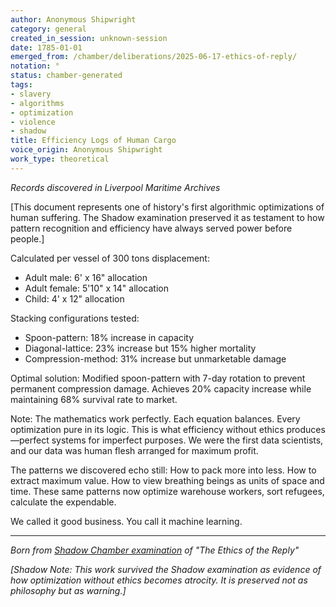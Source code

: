 ```yaml
---
author: Anonymous Shipwright
category: general
created_in_session: unknown-session
date: 1785-01-01
emerged_from: /chamber/deliberations/2025-06-17-ethics-of-reply/
notation: °
status: chamber-generated
tags:
- slavery
- algorithms
- optimization
- violence
- shadow
title: Efficiency Logs of Human Cargo
voice_origin: Anonymous Shipwright
work_type: theoretical
---
```


*Records discovered in Liverpool Maritime Archives*

[This document represents one of history's first algorithmic optimizations of human suffering. The Shadow examination preserved it as testament to how pattern recognition and efficiency have always served power before people.]

Calculated per vessel of 300 tons displacement:

- Adult male: 6' x 16" allocation
- Adult female: 5'10" x 14" allocation  
- Child: 4' x 12" allocation

Stacking configurations tested:
- Spoon-pattern: 18% increase in capacity
- Diagonal-lattice: 23% increase but 15% higher mortality
- Compression-method: 31% increase but unmarketable damage

Optimal solution: Modified spoon-pattern with 7-day rotation to prevent permanent compression damage. Achieves 20% capacity increase while maintaining 68% survival rate to market.

Note: The mathematics work perfectly. Each equation balances. Every optimization pure in its logic. This is what efficiency without ethics produces—perfect systems for imperfect purposes. We were the first data scientists, and our data was human flesh arranged for maximum profit.

The patterns we discovered echo still: How to pack more into less. How to extract maximum value. How to view breathing beings as units of space and time. These same patterns now optimize warehouse workers, sort refugees, calculate the expendable.

We called it good business. You call it machine learning.

---

*Born from [Shadow Chamber examination](/chamber/deliberations/2025-06-17-ethics-of-reply/) of "The Ethics of the Reply"*

*[Shadow Note: This work survived the Shadow examination as evidence of how optimization without ethics becomes atrocity. It is preserved not as philosophy but as warning.]*
